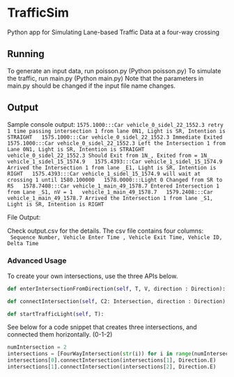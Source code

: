 

# TrafficSim
Python app for Simulating Lane-based Traffic Data at a four-way crossing

## Running

To generate an input data, run poisson.py (Python poisson.py)
To simulate the traffic, run main.py (Python main.py)
Note that the parameters in main.py should be changed if the input file name changes.

## Output

Sample console output:
`1575.1000:::Car vehicle_0_sidel_22_1552.3 retry 1 time passing intersection 1 from lane 0N1, Light is SR, Intention is STRAIGHT  
1575.1000:::Car vehicle_0_sidel_22_1552.3 Immediate Exited  
1575.1000:::Car vehicle_0_sidel_22_1552.3 Left the Intersection 1 from Lane 0N1, Light is SR, Intention is STRAIGHT    
vehicle_0_sidel_22_1552.3 Should Exit from 1N_, Exited from = 1N_  
vehicle_1_sidel_15_1574.9  
1575.4393:::Car vehicle_1_sidel_15_1574.9 Arrived the Intersection 1 from lane _E1, Light is SR, Intention is RIGHT  
1575.4393:::Car vehicle_1_sidel_15_1574.9 will wait at crossing 1 until 1580.100000  
1578.0000:::Light 0 Changed from SR to RS  
1578.7408:::Car vehicle_1_main_49_1578.7 Entered Intersection 1 from Lane _S1, nV = 1  
vehicle_1_main_49_1578.7  
1579.2408:::Car vehicle_1_main_49_1578.7 Arrived the Intersection 1 from lane _S1, Light is SR, Intention is RIGHT`  

File Output:

Check output.csv for the details. The csv file contains four columns:  
`` Sequence Number, Vehicle Enter Time , Vehicle Exit Time, Vehicle ID,  Delta Time``
### Advanced Usage

To create your own intersections, use the three APIs below.
```python
def enterIntersectionFromDirection(self, T, V, direction : Direction): 

def connectIntersection(self, C2: Intersection, direction : Direction):

def startTrafficLight(self, T):
```
See below for a code snippet that creates three intersections, and connected them horizontally. (0-1-2)

```python
numIntersection = 2
intersections = [FourWayIntersection(str(i)) for i in range(numIntersection)]
intersections[0].connectIntersection(intersections[1], Direction.E)
intersections[1].connectIntersection(intersections[2], Direction.E)
```
